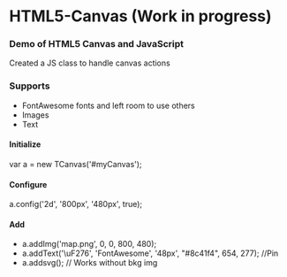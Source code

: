 # HTML5-Canvas (Work in progress)
### Demo of HTML5 Canvas and JavaScript

Created a JS class to handle canvas actions

### Supports
* FontAwesome fonts and left room to use others
* Images
* Text

#### Initialize
var a = new TCanvas('#myCanvas'); 

#### Configure
a.config('2d', '800px', '480px', true); 

#### Add
* a.addImg('map.png', 0, 0, 800, 480);
* a.addText('\uF276', 'FontAwesome', '48px', "#8c41f4", 654, 277); //Pin
* a.addsvg(); // Works without bkg img
